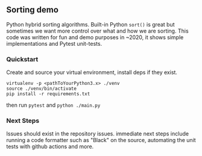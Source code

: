 ## Sorting demo
Python hybrid sorting algorithms. Built-in Python `sort()` is great but sometimes we want more control over what and how we are sorting. This code was written for fun and demo purposes in ~2020, it shows simple implementations and Pytest unit-tests.

### Quickstart
Create and source your virtual environment, install deps if they exist.
```
virtualenv -p <pathToYourPython3.x> ./venv
source ./venv/bin/activate
pip install -r requirements.txt
```
then run `pytest` and `python ./main.py` 

### Next Steps
Issues should exist in the repository issues. 
immediate next steps include running a code formatter such as "Black" on the source, automating the unit tests with github actions and more.
